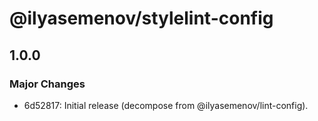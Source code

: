 # @ilyasemenov/stylelint-config

## 1.0.0

### Major Changes

- 6d52817: Initial release (decompose from @ilyasemenov/lint-config).
